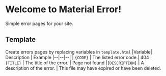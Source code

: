 # Welcome to Material Error!
Simple error pages for your site.
## Template
Create errors pages by replacing variables in `template.html`
|Variable| Description | Example
|--|--|--|
| `{CODE}` | The listed error code.| 404
|`{TITLE}` | The title of the error. | Page not found
|`{DESCRIPTION}` | A description of the error. | This file may have expired or have been deleted.
